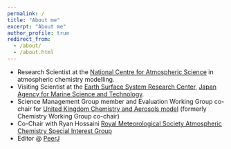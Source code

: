 ```yaml
---
permalink: /
title: "About me"
excerpt: "About me"
author_profile: true
redirect_from: 
  - /about/
  - /about.html
---
```


* Research Scientist at the [National Centre for Atmospheric Science](https://www.ncas.ac.uk "NCAS") in atmospheric chemistry modelling.
* Visiting Scientist at the [Earth Surface System Research Center](https://www.jamstec.go.jp/ess/e/), [Japan Agency for Marine Science and Technology](https://www.jamstec.go.jp/e/).
* Science Management Group member and Evaluation Working Group co-chair for [United Kingdom Chemistry and Aerosols model](http://www.ukca.ac.uk "UKCA") (formerly Chemistry Working Group co-chair)
* Co-Chair with Ryan Hossaini [Royal Meteorological Society Atmospheric Chemistry Special Interest Group](https://www.rmets.org/special-interest-groups/atmospheric-chemistry)
* Editor @ [PeerJ](https://peerj.com/PaulTGriffiths/)
